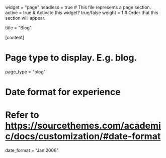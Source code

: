 widget = "page"
headless = true  # This file represents a page section.
active = true  # Activate this widget? true/false
weight = 1  # Order that this section will appear.

title = "Blog"

[content]

  # Page type to display. E.g. blog.

  page_type = "blog"

# Date format for experience

#   Refer to https://sourcethemes.com/academic/docs/customization/#date-format

date_format = "Jan 2006"